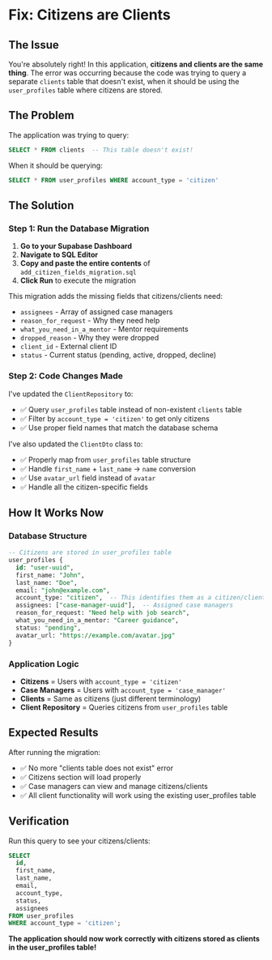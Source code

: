# Fix: Citizens are Clients

## The Issue
You're absolutely right! In this application, **citizens and clients are the same thing**. The error was occurring because the code was trying to query a separate `clients` table that doesn't exist, when it should be using the `user_profiles` table where citizens are stored.

## The Problem
The application was trying to query:
```sql
SELECT * FROM clients  -- This table doesn't exist!
```

When it should be querying:
```sql
SELECT * FROM user_profiles WHERE account_type = 'citizen'
```

## The Solution

### Step 1: Run the Database Migration

1. **Go to your Supabase Dashboard**
2. **Navigate to SQL Editor**
3. **Copy and paste the entire contents** of `add_citizen_fields_migration.sql`
4. **Click Run** to execute the migration

This migration adds the missing fields that citizens/clients need:
- `assignees` - Array of assigned case managers
- `reason_for_request` - Why they need help
- `what_you_need_in_a_mentor` - Mentor requirements
- `dropped_reason` - Why they were dropped
- `client_id` - External client ID
- `status` - Current status (pending, active, dropped, decline)

### Step 2: Code Changes Made

I've updated the `ClientRepository` to:
- ✅ Query `user_profiles` table instead of non-existent `clients` table
- ✅ Filter by `account_type = 'citizen'` to get only citizens
- ✅ Use proper field names that match the database schema

I've also updated the `ClientDto` class to:
- ✅ Properly map from `user_profiles` table structure
- ✅ Handle `first_name` + `last_name` → `name` conversion
- ✅ Use `avatar_url` field instead of `avatar`
- ✅ Handle all the citizen-specific fields

## How It Works Now

### Database Structure
```sql
-- Citizens are stored in user_profiles table
user_profiles {
  id: "user-uuid",
  first_name: "John",
  last_name: "Doe",
  email: "john@example.com",
  account_type: "citizen",  -- This identifies them as a citizen/client
  assignees: ["case-manager-uuid"],  -- Assigned case managers
  reason_for_request: "Need help with job search",
  what_you_need_in_a_mentor: "Career guidance",
  status: "pending",
  avatar_url: "https://example.com/avatar.jpg"
}
```

### Application Logic
- **Citizens** = Users with `account_type = 'citizen'`
- **Case Managers** = Users with `account_type = 'case_manager'`
- **Clients** = Same as citizens (just different terminology)
- **Client Repository** = Queries citizens from `user_profiles` table

## Expected Results

After running the migration:
- ✅ No more "clients table does not exist" error
- ✅ Citizens section will load properly
- ✅ Case managers can view and manage citizens/clients
- ✅ All client functionality will work using the existing user_profiles table

## Verification

Run this query to see your citizens/clients:
```sql
SELECT 
  id, 
  first_name, 
  last_name, 
  email, 
  account_type, 
  status,
  assignees
FROM user_profiles 
WHERE account_type = 'citizen';
```

**The application should now work correctly with citizens stored as clients in the user_profiles table!** 